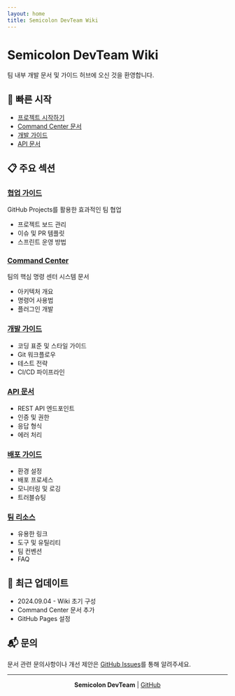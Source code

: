 ```yaml
---
layout: home
title: Semicolon DevTeam Wiki
---
```


# Semicolon DevTeam Wiki

팀 내부 개발 문서 및 가이드 허브에 오신 것을 환영합니다.

## 🚀 빠른 시작

- [프로젝트 시작하기](./getting-started/)
- [Command Center 문서](./command-center/)
- [개발 가이드](./development/)
- [API 문서](./api/)

## 📋 주요 섹션

### [협업 가이드](./collaboration/)
GitHub Projects를 활용한 효과적인 팀 협업
- 프로젝트 보드 관리
- 이슈 및 PR 템플릿
- 스프린트 운영 방법

### [Command Center](./command-center/)
팀의 핵심 명령 센터 시스템 문서
- 아키텍처 개요
- 명령어 사용법
- 플러그인 개발

### [개발 가이드](./development/)
- 코딩 표준 및 스타일 가이드
- Git 워크플로우
- 테스트 전략
- CI/CD 파이프라인

### [API 문서](./api/)
- REST API 엔드포인트
- 인증 및 권한
- 응답 형식
- 에러 처리

### [배포 가이드](./deployment/)
- 환경 설정
- 배포 프로세스
- 모니터링 및 로깅
- 트러블슈팅

### [팀 리소스](./resources/)
- 유용한 링크
- 도구 및 유틸리티
- 팀 컨벤션
- FAQ

## 🔄 최근 업데이트

- 2024.09.04 - Wiki 초기 구성
- Command Center 문서 추가
- GitHub Pages 설정

## 📬 문의

문서 관련 문의사항이나 개선 제안은 [GitHub Issues](https://github.com/semicolon-devteam/docs/issues)를 통해 알려주세요.

---

<div align="center">
  <strong>Semicolon DevTeam</strong> | 
  <a href="https://github.com/semicolon-devteam">GitHub</a>
</div>
